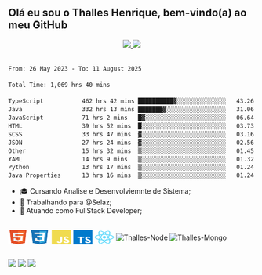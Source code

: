 ## Olá eu sou o Thalles Henrique, bem-vindo(a) ao meu GitHub

<div align="center">
  <a href="https://github.com/Thalles-HsA">
  <img height="180em" src="https://github-readme-stats.vercel.app/api?username=Thalles-HsA&show_icons=true&theme=radical&include_all_commits=true&count_private=true"/>
  <img height="180em" src="https://github-readme-stats.vercel.app/api/top-langs/?username=Thalles-HsA&exclude_repo=github-readme-stats,Pong,Freeway-JS&langs_count=5&theme=radical"/>
</div><br>
  
  <!--START_SECTION:waka-->

```txt
From: 26 May 2023 - To: 11 August 2025

Total Time: 1,069 hrs 40 mins

TypeScript           462 hrs 42 mins ██████████▓░░░░░░░░░░░░░░   43.26 %
Java                 332 hrs 13 mins ███████▓░░░░░░░░░░░░░░░░░   31.06 %
JavaScript           71 hrs 2 mins   █▓░░░░░░░░░░░░░░░░░░░░░░░   06.64 %
HTML                 39 hrs 52 mins  █░░░░░░░░░░░░░░░░░░░░░░░░   03.73 %
SCSS                 33 hrs 47 mins  ▓░░░░░░░░░░░░░░░░░░░░░░░░   03.16 %
JSON                 27 hrs 24 mins  ▓░░░░░░░░░░░░░░░░░░░░░░░░   02.56 %
Other                15 hrs 32 mins  ▒░░░░░░░░░░░░░░░░░░░░░░░░   01.45 %
YAML                 14 hrs 9 mins   ▒░░░░░░░░░░░░░░░░░░░░░░░░   01.32 %
Python               13 hrs 17 mins  ▒░░░░░░░░░░░░░░░░░░░░░░░░   01.24 %
Java Properties      13 hrs 16 mins  ▒░░░░░░░░░░░░░░░░░░░░░░░░   01.24 %
```

<!--END_SECTION:waka-->

  - 🎓 Cursando Analise e Desenvolviemnte de Sistema;
  - 🌱 Trabalhando para @Selaz;
  - 🎯 Atuando como FullStack Developer;
 
<div style="display: inline_block"><br>
  <img align="center" alt="Thalles-HTML" height="30" width="40" src="https://raw.githubusercontent.com/devicons/devicon/master/icons/html5/html5-original.svg">
  <img align="center" alt="Thalles-CSS" height="30" width="40" src="https://raw.githubusercontent.com/devicons/devicon/master/icons/css3/css3-original.svg">
  <img align="center" alt="Thalles-Js" height="30" width="40" src="https://raw.githubusercontent.com/devicons/devicon/master/icons/javascript/javascript-plain.svg">
  <img align="center" alt="Thalles-Ts" height="30" width="40" src="https://raw.githubusercontent.com/devicons/devicon/master/icons/typescript/typescript-plain.svg">
  <img align="center" alt="Thalles-React" height="30" width="40" src="https://raw.githubusercontent.com/devicons/devicon/master/icons/react/react-original.svg">
  <img align="center" alt="Thalles-Node" height="30" width="40" src="https://cdn.jsdelivr.net/gh/devicons/devicon/icons/nodejs/nodejs-original.svg" />
  <img align="center" alt="Thalles-Mongo" height="30" width="40" src="https://cdn.jsdelivr.net/gh/devicons/devicon/icons/mongodb/mongodb-original.svg" />
  
</div>

 ##
  
<div>
  <a href="https://www.linkedin.com/in/thalles-hsa" target="_blank"><img src="https://img.shields.io/badge/-LinkedIn-%230077B5?style=for-the-badge&logo=linkedin&logoColor=white" target="_blank"></a> 
  <a href="https://instagram.com/thalleshsa" target="_blank"><img src="https://img.shields.io/badge/-Instagram-%23E4405F?style=for-the-badge&logo=instagram&logoColor=white" target="_blank"></a>
  <a href = "mailto:thsa.henrique@gmail.com"><img src="https://img.shields.io/badge/-Gmail-%23333?style=for-the-badge&logo=gmail&logoColor=white" target="_blank"></a>
   
</div>

